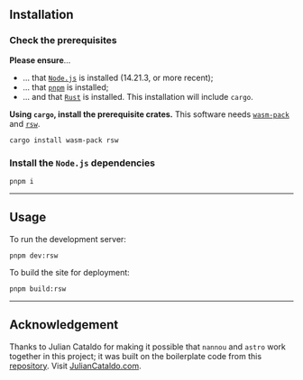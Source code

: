 ## Installation

### Check the prerequisites
**Please ensure**…
- … that [`Node.js`](https://nodejs.org/en/download) is installed (14.21.3, or more recent);
- … that [`pnpm`](https://pnpm.io/installation) is installed;
- … and that [`Rust`](https://www.rust-lang.org/tools/install) is installed. This installation will include `cargo`.

**Using `cargo`, install the prerequisite crates.**
This software needs [`wasm-pack`](https://rustwasm.github.io/wasm-pack/installer) and [`rsw`](https://github.com/rwasm/rsw-rs).
```
cargo install wasm-pack rsw
```

### Install the `Node.js` dependencies
```
pnpm i
```

---

## Usage
To run the development server:
```
pnpm dev:rsw
```
To build the site for deployment:
```
pnpm build:rsw
```

---

## Acknowledgement

Thanks to Julian Cataldo for making it possible that `nannou` and `astro` work together in this project; it was built on the boilerplate code from this [repository](https://github.com/JulianCataldo/astro-nannou-starter/tree/6194e8e52afe12b2036490d1e14d244457129269). Visit [JulianCataldo.com](https://www.juliancataldo.com).
